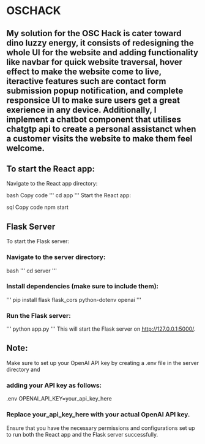# OSCHACK

## My solution for the OSC Hack is cater toward dino luzzy energy, it consists of redesigning the whole UI for the website and adding functionality like navbar for quick website traversal, hover effect to make the website come to live, iteractive features such are contact form submission popup notification, and complete responsice UI to make sure users get a great exerience in any device. Additionally, I implement a chatbot component that utilises chatgtp api to create a personal assistanct when a customer visits the website to make them feel welcome.

## To start the React app:

Navigate to the React app directory:

bash
Copy code
''' cd app '''
Start the React app:

sql
Copy code
npm start


## Flask Server
To start the Flask server:

### Navigate to the server directory:

bash
''' cd server '''
### Install dependencies (make sure to include them):

''' pip install flask flask_cors python-dotenv openai '''

### Run the Flask server:


''' python app.py '''
This will start the Flask server on http://127.0.0.1:5000/.

## Note:
Make sure to set up your OpenAI API key by creating a .env file in the server directory and 
### adding your API key as follows:

.env
OPENAI_API_KEY=your_api_key_here

### Replace your_api_key_here with your actual OpenAI API key.

Ensure that you have the necessary permissions and configurations set up to run both the React app and the Flask server successfully.
